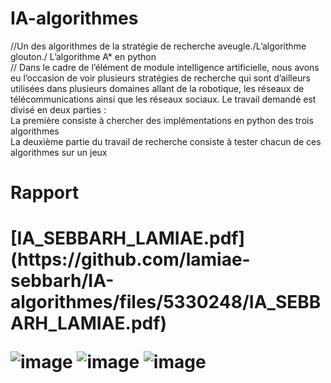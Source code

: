 # IA-algorithmes
//Un des algorithmes de la stratégie de recherche aveugle./L’algorithme glouton./ L’algorithme A* en python <br/>//
Dans le cadre de l’élément de module intelligence artificielle, nous avons eu l’occasion de voir plusieurs stratégies de recherche qui sont d’ailleurs utilisées dans plusieurs domaines allant de la robotique, les réseaux de télécommunications ainsi que les réseaux sociaux.
Le travail demandé est divisé en deux parties :<br/>
La première consiste à chercher des implémentations en python des trois algorithmes <br/>
La deuxième partie du travail de recherche consiste à tester chacun de ces algorithmes sur un  jeux <br/>
<h1>Rapport<h1/>
[IA_SEBBARH_LAMIAE.pdf](https://github.com/lamiae-sebbarh/IA-algorithmes/files/5330248/IA_SEBBARH_LAMIAE.pdf)<br/>
  
  
![image](https://user-images.githubusercontent.com/58346874/95135440-b33a5280-0764-11eb-898f-7b40c26704fa.png)
![image](https://user-images.githubusercontent.com/58346874/95135455-b7ff0680-0764-11eb-89b9-adecea888a84.png)
![image](https://user-images.githubusercontent.com/58346874/95135471-bc2b2400-0764-11eb-97ab-a5f55f03d57e.png)
